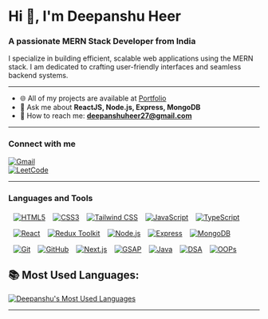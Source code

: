 # Hi 👋, I'm Deepanshu Heer

### A passionate MERN Stack Developer from India  

I specialize in building efficient, scalable web applications using the MERN stack. I am dedicated to crafting user-friendly interfaces and seamless backend systems.

---

- 🌐 All of my projects are available at [Portfolio](https://deepanshu01.netlify.app/)  
- 💬 Ask me about **ReactJS, Node.js, Express, MongoDB**  
- 📧 How to reach me: **deepanshuheer27@gmail.com**

---

### **Connect with me**  
[![Gmail](https://img.shields.io/badge/Email-deepanshuheer27@gmail.com-red)](mailto:deepanshuheer27@gmail.com)  
[![LeetCode](https://img.shields.io/badge/LeetCode-deep01-orange)](https://www.leetcode.com/deep01)  

---

### **Languages and Tools**  

<div style="display:flex; flex-wrap:wrap; gap:15px; margin:20px 10px">
  <!-- HTML -->
  <a href="https://www.w3schools.com/html/" target="_blank">
    <img src="https://img.shields.io/badge/HTML5-%23E34F26.svg?&style=for-the-badge&logo=html5&logoColor=white" alt="HTML5" />
  </a>
  <!-- CSS -->
  <a href="https://www.w3schools.com/css/" target="_blank">
    <img src="https://img.shields.io/badge/CSS3-%2343853D.svg?&style=for-the-badge&logo=css3&logoColor=white" alt="CSS3" />
  </a>
  <!-- Tailwind CSS -->
  <a href="https://tailwindcss.com/" target="_blank">
    <img src="https://img.shields.io/badge/Tailwind CSS-%2338B2AC.svg?&style=for-the-badge&logo=tailwind-css&logoColor=white" alt="Tailwind CSS" />
  </a>
  <!-- JavaScript -->
  <a href="https://developer.mozilla.org/en-US/docs/Web/JavaScript" target="_blank">
    <img src="https://img.shields.io/badge/JavaScript-%23F7DF1E.svg?&style=for-the-badge&logo=javascript&logoColor=black" alt="JavaScript" />
  </a>
  <!-- TypeScipt -->
  <a href="https://www.typescriptlang.org/" target="_blank">
  <img src="https://img.shields.io/badge/TypeScript-%23007ACC.svg?&style=for-the-badge&logo=typescript&logoColor=white" alt="TypeScript" />
</a>
  <!-- React -->
  <a href="https://reactjs.org/" target="_blank">
    <img src="https://img.shields.io/badge/React-%2361DAFB.svg?&style=for-the-badge&logo=react&logoColor=black" alt="React" />
  </a>
    <!-- Redux Toolkit -->
  <a href="https://redux-toolkit.js.org/" target="_blank">
    <img src="https://img.shields.io/badge/Redux Toolkit-%23764ABC.svg?&style=for-the-badge&logo=redux&logoColor=white" alt="Redux Toolkit" />
  </a>
  <!-- Node.js -->
  <a href="https://nodejs.org/" target="_blank">
    <img src="https://img.shields.io/badge/Node.js-%234ea94b.svg?&style=for-the-badge&logo=node.js&logoColor=white" alt="Node.js" />
  </a>
  <!-- Express -->
  <a href="https://expressjs.com/" target="_blank">
    <img src="https://img.shields.io/badge/Express-%23404d59.svg?&style=for-the-badge&logo=express&logoColor=white" alt="Express" />
  </a>
  <!-- MongoDB -->
  <a href="https://www.mongodb.com/" target="_blank">
    <img src="https://img.shields.io/badge/MongoDB-%234ea94b.svg?&style=for-the-badge&logo=mongodb&logoColor=white" alt="MongoDB" />
  </a>
  <!-- Git -->
  <a href="https://git-scm.com/" target="_blank">
    <img src="https://img.shields.io/badge/Git-%23F05032.svg?&style=for-the-badge&logo=git&logoColor=white" alt="Git" />
  </a>
  <!-- GitHub -->
  <a href="https://github.com/" target="_blank">
    <img src="https://img.shields.io/badge/GitHub-%23181717.svg?&style=for-the-badge&logo=github&logoColor=white" alt="GitHub" />
  </a>
  <!-- Next.js -->
  <a href="https://nextjs.org/" target="_blank">
    <img src="https://img.shields.io/badge/Next.js-%23000000.svg?&style=for-the-badge&logo=next.js&logoColor=white" alt="Next.js" />
  </a>
  <!-- GSAP -->
  <a href="https://greensock.com/gsap/" target="_blank">
    <img src="https://img.shields.io/badge/GSAP-%2388CE02.svg?&style=for-the-badge&logo=greensock&logoColor=white" alt="GSAP" />
  </a>
   <!-- Java -->
  <a href="https://www.java.com/" target="_blank">
    <img src="https://img.shields.io/badge/Java-%23007396.svg?&style=for-the-badge&logo=java&logoColor=white" alt="Java" />
  </a>
  <!-- DSA -->
  <a href="https://en.wikipedia.org/wiki/Data_structure" target="_blank">
    <img src="https://img.shields.io/badge/DSA-%23FF5733.svg?&style=for-the-badge&logo=data&logoColor=white" alt="DSA" />
  </a>
  <!-- OOPs -->
  <a href="https://en.wikipedia.org/wiki/Object-oriented_programming" target="_blank">
    <img src="https://img.shields.io/badge/OOPs-%234FC08D.svg?&style=for-the-badge&logo=oops&logoColor=white" alt="OOPs" />
  </a>
</div>

## 📚 Most Used Languages:
<p >
  <a href="https://github.com/deep0133">
    <img src="https://github-readme-stats.vercel.app/api/top-langs/?username=deep0133&langs_count=8&layout=compact&theme=radical" alt="Deepanshu's Most Used Languages" />
  </a>
</p>


---
